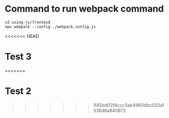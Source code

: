 # Command to run webpack command
```
cd using-js/frontend
npx webpack --config ./webpack.config.js
```

<<<<<<< HEAD
# Test 3
=======
# Test 2
>>>>>>> 1f45bd02f4ccc3ab4960dbc020a1336d6a840872
